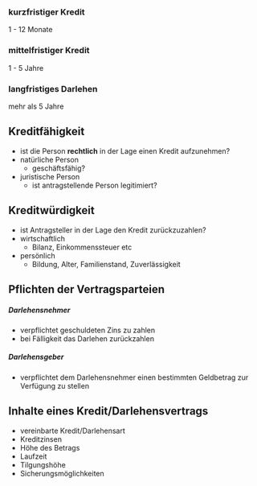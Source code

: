### kurzfristiger Kredit
1 - 12 Monate
### mittelfristiger Kredit
1 - 5 Jahre
### langfristiges Darlehen
mehr als 5 Jahre
## Kreditfähigkeit
- ist die Person **rechtlich** in der Lage einen Kredit aufzunehmen?
- natürliche Person
    - geschäftsfähig?
- juristische Person
    - ist antragstellende Person legitimiert?
## Kreditwürdigkeit
- ist Antragsteller in der Lage den Kredit zurückzuzahlen?
- wirtschaftlich
    - Bilanz, Einkommenssteuer etc
- persönlich
    - Bildung, Alter, Familienstand, Zuverlässigkeit
## Pflichten der Vertragsparteien
##### Darlehensnehmer
- verpflichtet geschuldeten Zins zu zahlen
- bei Fälligkeit das Darlehen zurückzahlen
##### Darlehensgeber
- verpflichtet dem Darlehensnehmer einen bestimmten Geldbetrag zur Verfügung zu stellen
## Inhalte eines Kredit/Darlehensvertrags
- vereinbarte Kredit/Darlehensart
- Kreditzinsen
- Höhe des Betrags
- Laufzeit
- Tilgungshöhe
- Sicherungsmöglichkeiten
